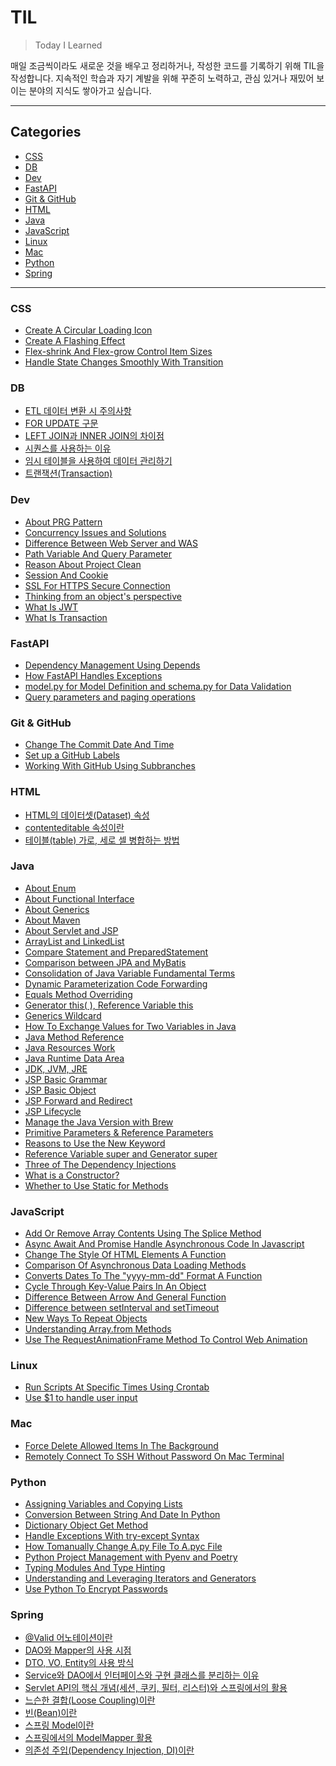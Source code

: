 # TIL

> Today I Learned

매일 조금씩이라도 새로운 것을 배우고 정리하거나, 작성한 코드를 기록하기 위해 TIL을 작성합니다.
지속적인 학습과 자기 계발을 위해 꾸준히 노력하고, 관심 있거나 재밌어 보이는 분야의 지식도 쌓아가고 싶습니다.

<hr>

## Categories

- [CSS](#css)
- [DB](#db)
- [Dev](#dev)
- [FastAPI](#fastapi)
- [Git & GitHub](#git--github)
- [HTML](#html)
- [Java](#java)
- [JavaScript](#javascript)
- [Linux](#linux)
- [Mac](#mac)
- [Python](#python)
- [Spring](#spring)

<hr>

### CSS

- [Create A Circular Loading Icon](https://github.com/kmseunh/til/blob/main/CSS/create-a-circular-loading-icon.md)
- [Create A Flashing Effect](https://github.com/kmseunh/til/blob/main/CSS/create-a-flashing-effect.md)
- [Flex-shrink And Flex-grow Control Item Sizes](https://github.com/kmseunh/til/blob/main/CSS/flex-shrink-and-flex-grow-control-item-sizes.md)
- [Handle State Changes Smoothly With Transition](https://github.com/kmseunh/til/blob/main/CSS/handle-state-changes-smoothly-with-transition.md)

### DB

- [ETL 데이터 변환 시 주의사항](https://github.com/kmseunh/til/blob/main/db/ETL%20%EB%8D%B0%EC%9D%B4%ED%84%B0%20%EB%B3%80%ED%99%98%20%EC%8B%9C%20%EC%A3%BC%EC%9D%98%EC%82%AC%ED%95%AD.md)
- [FOR UPDATE 구문](https://github.com/kmseunh/til/blob/main/db/FOR%20UPDATE%20%EA%B5%AC%EB%AC%B8.md)
- [LEFT JOIN과 INNER JOIN의 차이점](https://github.com/kmseunh/til/blob/main/db/LEFT%20JOIN%EA%B3%BC%20INNER%20JOIN%EC%9D%98%20%EC%B0%A8%EC%9D%B4%EC%A0%90.md)
- [시퀀스를 사용하는 이유](https://github.com/kmseunh/til/blob/main/db/%EC%8B%9C%ED%80%80%EC%8A%A4%EB%A5%BC%20%EC%82%AC%EC%9A%A9%ED%95%98%EB%8A%94%20%EC%9D%B4%EC%9C%A0.md)
- [임시 테이블을 사용하여 데이터 관리하기](https://github.com/kmseunh/til/blob/main/db/%EC%9E%84%EC%8B%9C%20%ED%85%8C%EC%9D%B4%EB%B8%94%EC%9D%84%20%EC%82%AC%EC%9A%A9%ED%95%98%EC%97%AC%20%EB%8D%B0%EC%9D%B4%ED%84%B0%20%EA%B4%80%EB%A6%AC%ED%95%98%EA%B8%B0.md)
- [트랜잭션(Transaction)](https://github.com/kmseunh/til/blob/main/db/%ED%8A%B8%EB%9E%9C%EC%9E%AD%EC%85%98(Transaction).md)

### Dev

- [About PRG Pattern](https://github.com/kmseunh/til/blob/main/dev/about-prg-pattern.md)
- [Concurrency Issues and Solutions](https://github.com/kmseunh/til/blob/main/dev/concurrency-issues-and-solutions.md)
- [Difference Between Web Server and WAS](https://github.com/kmseunh/til/blob/main/dev/difference-between-web-server-and-was.md)
- [Path Variable And Query Parameter](https://github.com/kmseunh/til/blob/main/dev/path-variable-and-query-parameter.md)
- [Reason About Project Clean](https://github.com/kmseunh/til/blob/main/dev/reason-about-project-clean.md)
- [Session And Cookie](https://github.com/kmseunh/til/blob/main/dev/session-and-cookie.md)
- [SSL For HTTPS Secure Connection](https://github.com/kmseunh/til/blob/main/dev/ssl-for-https-secure-connection.md)
- [Thinking from an object's perspective](https://github.com/kmseunh/til/blob/main/dev/thinking-from-an-object-perspective.md)
- [What Is JWT](https://github.com/kmseunh/til/blob/main/dev/what-is-jwt.md)
- [What Is Transaction](https://github.com/kmseunh/til/blob/main/dev/what-is-transaction.md)

### FastAPI

- [Dependency Management Using Depends](https://github.com/kmseunh/til/blob/main/fastapi/dependency-management-using-depends.md)
- [How FastAPI Handles Exceptions](https://github.com/kmseunh/til/blob/main/fastapi/how-fastapi-handles-exceptions.md)
- [model.py for Model Definition and schema.py for Data Validation](https://github.com/kmseunh/til/blob/main/fastapi/model_py-for-model-definition-and-schema_py-for-data-validation.md)
- [Query parameters and paging operations](https://github.com/kmseunh/til/blob/main/fastapi/query-parameters-and-paging-operations.md)

### Git & GitHub

- [Change The Commit Date And Time](https://github.com/kmseunh/til/blob/main/Git/change-the-commit-date-and-time.md)
- [Set up a GitHub Labels](https://github.com/kmseunh/til/blob/main/Git%20%26%20GitHub/set-up-a-github-label.md)
- [Working With GitHub Using Subbranches](https://github.com/kmseunh/til/blob/main/Git/working-with-github-using-subbranches.md)

### HTML

- [HTML의 데이터셋(Dataset) 속성](https://github.com/kmseunh/til/blob/main/html/HTML%EC%9D%98%20%EB%8D%B0%EC%9D%B4%ED%84%B0%EC%85%8B(Dataset)%20%EC%86%8D%EC%84%B1.md)
- [contenteditable 속성이란](https://github.com/kmseunh/til/blob/main/html/contenteditable%20%EC%86%8D%EC%84%B1%EC%9D%B4%EB%9E%80.md)
- [테이블(table) 가로, 세로 셀 병합하는 방법](https://github.com/kmseunh/til/blob/main/html/%ED%85%8C%EC%9D%B4%EB%B8%94(table)%20%EA%B0%80%EB%A1%9C%2C%20%EC%84%B8%EB%A1%9C%20%EC%85%80%20%EB%B3%91%ED%95%A9%ED%95%98%EB%8A%94%20%EB%B0%A9%EB%B2%95.md)

### Java

- [About Enum](https://github.com/kmseunh/til/blob/main/java/about-enum.md)
- [About Functional Interface](https://github.com/kmseunh/til/blob/main/java/about-functional-interface.md)
- [About Generics](https://github.com/kmseunh/til/blob/main/java/about-generics.md)
- [About Maven](https://github.com/kmseunh/til/blob/main/java/about-maven.md)
- [About Servlet and JSP](https://github.com/kmseunh/til/blob/main/java/about-servlet-and-jsp.md)
- [ArrayList and LinkedList](https://github.com/kmseunh/til/blob/main/java/arraylist-and-linkedlist.md)
- [Compare Statement and PreparedStatement](https://github.com/kmseunh/til/blob/main/java/compare-statementpand-preparedstatement.md)
- [Comparison between JPA and MyBatis](https://github.com/kmseunh/til/blob/main/java/comparison-between-jpa-and-mybatis.md)
- [Consolidation of Java Variable Fundamental Terms](https://github.com/kmseunh/til/blob/main/java/consolidation-of-java-variable-fundamental-terms.md)
- [Dynamic Parameterization Code Forwarding](https://github.com/kmseunh/til/blob/main/java/dynamic-parameterization-code-forwarding.md)
- [Equals Method Overriding](https://github.com/kmseunh/til/blob/main/java/equals-method-overriding.md)
- [Generator this( ), Reference Variable this](https://github.com/kmseunh/til/blob/main/java/generator-this-reference-variable-this.md)
- [Generics Wildcard](https://github.com/kmseunh/til/blob/main/java/generics-wildcard.md)
- [How To Exchange Values for Two Variables in Java](https://github.com/kmseunh/til/blob/main/java/how-to-exchange-values-for-two-variables-in-java.md)
- [Java Method Reference](https://github.com/kmseunh/til/blob/main/java/java-method-reference.md)
- [Java Resources Work](https://github.com/kmseunh/til/blob/main/java/java-resources-work.md)
- [Java Runtime Data Area](https://github.com/kmseunh/til/blob/main/java/java-runtime-data-area.md)
- [JDK, JVM, JRE](https://github.com/kmseunh/til/blob/main/java/jdk-jvm-jre.md)
- [JSP Basic Grammar](https://github.com/kmseunh/til/blob/main/java/jsp-basic-grammar.md)
- [JSP Basic Object](https://github.com/kmseunh/til/blob/main/java/jsp-basic-object.md)
- [JSP Forward and Redirect](https://github.com/kmseunh/til/blob/main/java/jsp-forward-and-redirect.md)
- [JSP Lifecycle](https://github.com/kmseunh/til/blob/main/java/jsp-lifecycle.md)
- [Manage the Java Version with Brew](https://github.com/kmseunh/til/blob/main/java/manage-the-java-version-with-brew.md)
- [Primitive Parameters & Reference Parameters](https://github.com/kmseunh/til/blob/main/java/primitive-parameters-&-reference-parameters.md)
- [Reasons to Use the New Keyword](https://github.com/kmseunh/til/blob/main/java/reasons-to-use-the-new-keyword.md)
- [Reference Variable super and Generator super](https://github.com/kmseunh/til/blob/main/java/reference-variable-super-and-generator-super.md)
- [Three of The Dependency Injections](https://github.com/kmseunh/til/blob/main/java/three-of-the-dependency-injections.md)
- [What is a Constructor?](https://github.com/kmseunh/til/blob/main/java/what-is-a-constructor.md)
- [Whether to Use Static for Methods](https://github.com/kmseunh/til/blob/main/java/whether-to-use-static-for-methods.md)

### JavaScript

- [Add Or Remove Array Contents Using The Splice Method](https://github.com/kmseunh/til/blob/main/javascript/add-or-remove-array-contents-using-the-splice-method.md)
- [Async Await And Promise Handle Asynchronous Code In Javascript](https://github.com/kmseunh/til/blob/main/javascript/async-await-and-promise-handle-asynchronous-code-in-javascript.md)
- [Change The Style Of HTML Elements A Function](https://github.com/kmseunh/til/blob/main/javascript/change%20the-style-of-html-elements-a-function.md)
- [Comparison Of Asynchronous Data Loading Methods](<https://github.com/kmseunh/til/blob/main/javascript/comparison-of-asynchronous-data-loading-methods.md>)
- [Converts Dates To The "yyyy-mm-dd" Format A Function](https://github.com/kmseunh/til/blob/main/javascript/converts-dates-to-the-yyyy-mm-dd-format-a-function.md)
- [Cycle Through Key-Value Pairs In An Object](https://github.com/kmseunh/til/blob/main/javascript/cycle-through-key-value-pairs-in-an-object.md)
- [Difference Between Arrow And General Function](https://github.com/kmseunh/til/blob/main/javascript/difference-between-arrow-and-general-function.md)
- [Difference between setInterval and setTimeout](https://github.com/kmseunh/til/blob/main/javascript/difference-between-setInterval-and-setTimeout.md)
- [New Ways To Repeat Objects](https://github.com/kmseunh/til/blob/main/javascript/new-ways-to-repeat-objects.md)
- [Understanding Array.from Methods](https://github.com/kmseunh/til/blob/main/javascript/understanding-array-from-methods.md)
- [Use The RequestAnimationFrame Method To Control Web Animation](https://github.com/kmseunh/til/blob/main/javascript/use-the-requestanimationframe-method-to-control-web-animation.md)

### Linux

- [Run Scripts At Specific Times Using Crontab](https://github.com/kmseunh/til/blob/main/linux/run-scripts-at-specific-times-using-crontab.md)
- [Use $1 to handle user input](https://github.com/kmseunh/til/blob/main/linux/use-%241-to-handle-user-input.md)

### Mac

- [Force Delete Allowed Items In The Background](https://github.com/kmseunh/til/blob/main/Mac/force-delete-allowed-Items-in-the-background.md)
- [Remotely Connect To SSH Without Password On Mac Terminal](https://github.com/kmseunh/til/blob/main/Mac/remotely-connect-to-ssh-without-password-on-mac.md)

### Python

- [Assigning Variables and Copying Lists](https://github.com/kmseunh/til/blob/main/python/assigning-variables-and-copying-lists.md)
- [Conversion Between String And Date In Python](https://github.com/kmseunh/til/blob/main/python/conversion-between-string-and-date-in-python.md)
- [Dictionary Object Get Method](https://github.com/kmseunh/til/blob/main/python/dictionary-object-get-method.md)
- [Handle Exceptions With try-except Syntax](https://github.com/kmseunh/til/blob/main/python/handle-exceptions-with-try-except-syntax.md)
- [How Tomanually Change A.py File To A.pyc File](https://github.com/kmseunh/til/blob/main/python/how-tomanually-change-a-py-file-to-a-pyc-file.md)
- [Python Project Management with Pyenv and Poetry](https://github.com/kmseunh/til/blob/main/python/python-project-management-with-pyenv-and-poetry.md)
- [Typing Modules And Type Hinting](https://github.com/kmseunh/til/blob/main/python/typing-modules-and-type-hinting.md)
- [Understanding and Leveraging Iterators and Generators](https://github.com/kmseunh/til/blob/main/python/understanding-and-leveraging-iterators-and-generators.md)
- [Use Python To Encrypt Passwords](https://github.com/kmseunh/til/blob/main/python/use-python%20to-encrypt-passwords.md)

### Spring

- [@Valid 어노테이션이란](https://github.com/kmseunh/til/blob/main/spring/%40vaild%20%EC%96%B4%EB%85%B8%ED%85%8C%EC%9D%B4%EC%85%98.md)
- [DAO와 Mapper의 사용 시점](https://github.com/kmseunh/til/blob/main/spring/DAO%EC%99%80%20Mapper%EC%9D%98%20%EC%82%AC%EC%9A%A9%20%EC%8B%9C%EC%A0%90.md)
- [DTO, VO, Entity의 사용 방식](https://github.com/kmseunh/til/blob/main/spring/DTO%2C%20VO%2C%20Entity%EC%9D%98%20%EC%82%AC%EC%9A%A9%20%EB%B0%A9%EC%8B%9D.md)
- [Service와 DAO에서 인터페이스와 구현 클래스를 분리하는 이유](https://github.com/kmseunh/til/blob/main/spring/Service%EC%99%80%20DAO%EC%97%90%EC%84%9C%20%EC%9D%B8%ED%84%B0%ED%8E%98%EC%9D%B4%EC%8A%A4%EC%99%80%20%EA%B5%AC%ED%98%84%20%ED%81%B4%EB%9E%98%EC%8A%A4%EB%A5%BC%20%EB%B6%84%EB%A6%AC%ED%95%98%EB%8A%94%20%EC%9D%B4%EC%9C%A0.md)
- [Servlet API의 핵심 개념(세션, 쿠키, 필터, 리스터)와 스프링에서의 활용](https://github.com/kmseunh/til/blob/main/spring/Servlet%20API%EC%9D%98%20%ED%95%B5%EC%8B%AC%20%EA%B0%9C%EB%85%90(%EC%84%B8%EC%85%98%2C%20%EC%BF%A0%ED%82%A4%2C%20%ED%95%84%ED%84%B0%2C%20%EB%A6%AC%EC%8A%A4%ED%84%B0)%EC%99%80%20%EC%8A%A4%ED%94%84%EB%A7%81%EC%97%90%EC%84%9C%EC%9D%98%20%ED%99%9C%EC%9A%A9.md)
- [느슨한 결합(Loose Coupling)이란](https://github.com/kmseunh/til/blob/main/spring/%EB%8A%90%EC%8A%A8%ED%95%9C%20%EA%B2%B0%ED%95%A9(Loose%20Coupling).md)
- [빈(Bean)이란](https://github.com/kmseunh/til/blob/main/spring/%EB%B9%88(Bean).md)
- [스프링 Model이란](https://github.com/kmseunh/til/blob/main/spring/%EC%8A%A4%ED%94%84%EB%A7%81%20%EB%AA%A8%EB%8D%B8(Model).md)
- [스프링에서의 ModelMapper 활용](https://github.com/kmseunh/til/blob/main/spring/%EC%8A%A4%ED%94%84%EB%A7%81%EC%97%90%EC%84%9C%EC%9D%98%20ModelMapper%20%ED%99%9C%EC%9A%A9.md)
- [의존성 주입(Dependency Injection, DI)이란](https://github.com/kmseunh/til/blob/main/spring/%EC%9D%98%EC%A1%B4%EC%84%B1%20%EC%A3%BC%EC%9E%85(Dependency%20Injection%2C%20DI).md)
